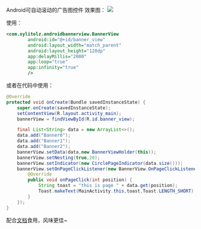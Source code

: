 Android可自动滚动的广告图控件
效果图：
![](http://p6z0jdp7l.bkt.clouddn.com/view/BannerView.gif)

使用：

```xml
<com.xylitolz.androidbannerview.BannerView
        android:id="@+id/banner_view"
        android:layout_width="match_parent"
        android:layout_height="120dp"
        app:delayMillis="2000"
        app:loop="true"
        app:infinity="true"
        />
```

或者在代码中使用：

```java
@Override
protected void onCreate(Bundle savedInstanceState) {
    super.onCreate(savedInstanceState);
    setContentView(R.layout.activity_main);
    bannerView = findViewById(R.id.banner_view);

    final List<String> data = new ArrayList<>();
    data.add("Banner0");
    data.add("Banner1");
    data.add("Banner2");
    bannerView.setData(data,new BannerViewHolder(this));
    bannerView.setNesting(true,20);
    bannerView.setIndicator(new CirclePageIndicator(data.size()));
    bannerView.setOnPageClickListener(new BannerView.OnPageClickListener() {
        @Override
        public void onPageClick(int position) {
            String toast = "this is page " + data.get(position);
            Toast.makeText(MainActivity.this,toast,Toast.LENGTH_SHORT).show();
        }
    });
}
```
配合[文档](http://www.riceeater.info/articles/Android/View/AndroidBannerView/)食用，风味更佳~